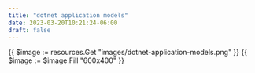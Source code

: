 ```yaml
---
title: "dotnet application models"
date: 2023-03-20T10:21:24-06:00
draft: false
---
```


{{ $image := resources.Get "images/dotnet-application-models.png" }}
{{ $image := $image.Fill "600x400" }}